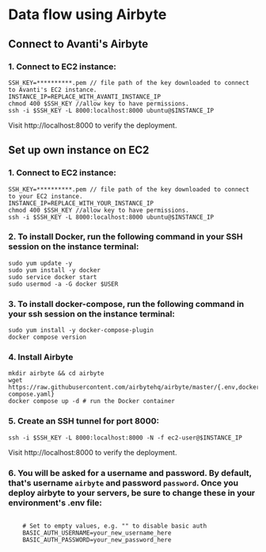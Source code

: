 # Data flow using Airbyte

## Connect to Avanti's Airbyte

### 1. Connect to EC2 instance:

```
SSH_KEY=**********.pem // file path of the key downloaded to connect to Avanti's EC2 instance.
INSTANCE_IP=REPLACE_WITH_AVANTI_INSTANCE_IP
chmod 400 $SSH_KEY //allow key to have permissions.
ssh -i $SSH_KEY -L 8000:localhost:8000 ubuntu@$INSTANCE_IP
```

Visit http://localhost:8000 to verify the deployment.

## Set up own instance on EC2

### 1. Connect to EC2 instance:

```
SSH_KEY=**********.pem // file path of the key downloaded to connect to your EC2 instance.
INSTANCE_IP=REPLACE_WITH_YOUR_INSTANCE_IP
chmod 400 $SSH_KEY //allow key to have permissions.
ssh -i $SSH_KEY -L 8000:localhost:8000 ubuntu@$INSTANCE_IP
```

### 2. To install Docker, run the following command in your SSH session on the instance terminal:

```
sudo yum update -y
sudo yum install -y docker
sudo service docker start
sudo usermod -a -G docker $USER
```

### 3. To install docker-compose, run the following command in your ssh session on the instance terminal:

```
sudo yum install -y docker-compose-plugin
docker compose version
```

### 4. Install Airbyte

```
mkdir airbyte && cd airbyte
wget https://raw.githubusercontent.com/airbytehq/airbyte/master/{.env,docker-compose.yaml}
docker compose up -d # run the Docker container
```

### 5. Create an SSH tunnel for port 8000:

```
ssh -i $SSH_KEY -L 8000:localhost:8000 -N -f ec2-user@$INSTANCE_IP
```

Visit http://localhost:8000 to verify the deployment.

### 6. You will be asked for a username and password. By default, that's username `airbyte` and password `password`. Once you deploy airbyte to your servers, be sure to change these in your environment's .env file:

```

    # Set to empty values, e.g. "" to disable basic auth
    BASIC_AUTH_USERNAME=your_new_username_here
    BASIC_AUTH_PASSWORD=your_new_password_here
```
